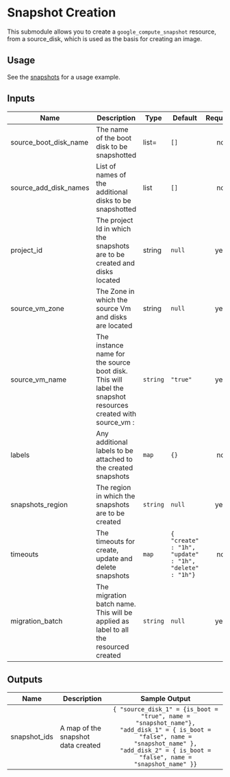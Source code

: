 # Snapshot Creation #

This submodule allows you to create a `google_compute_snapshot`
resource, from a source_disk, which is used as the basis for creating an image.

## Usage

See the [snapshots](../../examples/snapshots/) for a usage example.

<!-- BEGINNING OF PRE-COMMIT-TERRAFORM DOCS HOOK -->
## Inputs

| Name | Description | Type | Default | Required |
|------|-------------|------|---------|:--------:|
| source\_boot\_disk\_name | The name of the boot disk to be snapshotted | list=| `[]` | no |
| source\_add\_disk\_names | List of names of the additional disks to be snapshotted | list | `[]` | no |
| project\_id | The project Id in which the snapshots are to be created and disks located | string | `null` | yes |
| source\_vm\_zone | The Zone in which the source Vm and disks are located|  string  | `null` | yes |
| source\_vm\_name | The instance name for the source boot disk. This will label the snapshot resources created with source_vm : | `string` | `"true"` | yes |
| labels | Any additional labels to be attached to the created snapshots | `map` | `{}` | no |
| snapshots\_region | The region in which the snapshots are to be created | `string` | `null` | yes |
| timeouts | The timeouts for create, update and delete snapshots | `map` | `{ "create" : "1h", "update" : "1h", "delete" : "1h"}` | no |
| migration\_batch | The migration batch name. This will be applied as label to all the resourced created | `string` | `null` | yes |


## Outputs

| Name | Description | Sample Output |
|------|-------------|:--------:|
| snapshot_ids | A map of the snapshot data created | `{ "source_disk_1" = {is_boot = "true", name = "snapshot_name"},  "add_disk_1" = { is_boot = "false", name = "snapshot_name" }, "add_disk_2" = { is_boot = "false", name = "snapshot_name" }}`|

<!-- END OF PRE-COMMIT-TERRAFORM DOCS HOOK -->